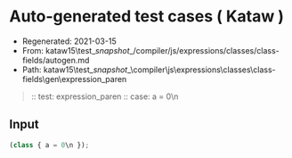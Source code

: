 # Auto-generated test cases ( Kataw )
- Regenerated: 2021-03-15
- From: kataw15\test\__snapshot__/compiler/js/expressions/classes/class-fields/autogen.md
- Path: kataw15\test\__snapshot__\compiler\js\expressions\classes\class-fields\gen\expression_paren
> :: test: expression_paren
> :: case: a = 0\n
## Input

`````js
(class { a = 0\n });
`````
